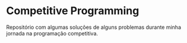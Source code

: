 # Competitive Programming

Repositório com algumas soluções de alguns problemas durante minha jornada na programação competitiva.